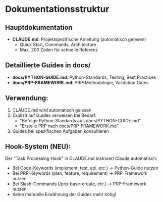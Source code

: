 # Dokumentationsstruktur

## Hauptdokumentation
- **CLAUDE.md**: Projektspezifische Anleitung (automatisch gelesen)
  - Quick Start, Commands, Architecture
  - Max. 200 Zeilen für schnelle Referenz

## Detaillierte Guides in docs/
- **docs/PYTHON-GUIDE.md**: Python-Standards, Testing, Best Practices
- **docs/PRP-FRAMEWORK.md**: PRP-Methodologie, Validation Gates

## Verwendung:
1. CLAUDE.md wird automatisch gelesen
2. Explizit auf Guides verweisen bei Bedarf:
   - "Befolge Python-Standards aus docs/PYTHON-GUIDE.md"
   - "Erstelle PRP nach docs/PRP-FRAMEWORK.md"
3. Guides bei spezifischen Aufgaben konsultieren

## Hook-System (NEU):
Der "Task Processing Hook" in CLAUDE.md instruiert Claude automatisch:
- Bei Code-Keywords (implement, test, api, etc.) → Python-Guide nutzen
- Bei PRP-Keywords (plan, feature, requirement) → PRP-Framework nutzen  
- Bei Slash-Commands (/prp-base-create, etc.) → PRP-Framework nutzen
- Keine manuelle Erwähnung der Guides mehr nötig!